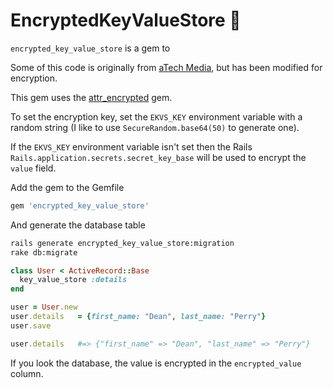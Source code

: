# EncryptedKeyValueStore 🔐

`encrypted_key_value_store` is a gem to 

Some of this code is originally from [aTech Media](https://github.com/atech/nifty-key-value-store), but has been modified for encryption.

This gem uses the [attr_encrypted](https://github.com/attr-encrypted/attr_encrypted) gem.

To set the encryption key, set the `EKVS_KEY` environment variable with a random string (I like to use `SecureRandom.base64(50)` to generate one).

If the `EKVS_KEY` environment variable isn't set then the Rails `Rails.application.secrets.secret_key_base` will be used to encrypt the `value` field.

Add the gem to the Gemfile

```ruby
gem 'encrypted_key_value_store'
```

And generate the database table

```bash
rails generate encrypted_key_value_store:migration
rake db:migrate
```

```ruby
class User < ActiveRecord::Base
  key_value_store :details
end

user = User.new
user.details   = {first_name: "Dean", last_name: "Perry"}
user.save

user.details   #=> {"first_name" => "Dean", "last_name" => "Perry"}
```

If you look the database, the value is encrypted in the `encrypted_value` column.